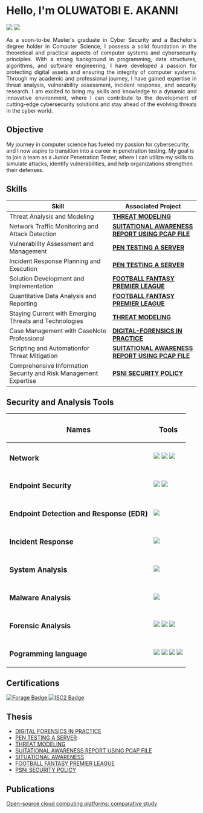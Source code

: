 # Hello, I'm OLUWATOBI E. AKANNI
<a href="https://www.linkedin.com/in/akanni-oluwatobi"><img src="https://img.shields.io/badge/-LinkedIn-0072b1?&style=for-the-badge&logo=linkedin&logoColor=white" /></a>  <a href="https://scholar.google.co.uk/citations?hl=en&pli=1&user=fqqaI-sAAAAJ"><img src="https://img.shields.io/badge/Google%20Scholar-4285F4?style=for-the-badge&logo=google-scholar&logoColor=white" /></a>


<div style="text-align: justify;"> As a soon-to-be Master's graduate in Cyber Security and a Bachelor's degree holder in Computer Science, I possess a solid foundation in the theoretical and practical aspects of computer systems and cybersecurity principles. With a strong background in programming, data structures, algorithms, and software engineering, I have developed a passion for protecting digital assets and ensuring the integrity of computer systems. Through my academic and professional journey, I have gained expertise in threat analysis, vulnerability assessment, incident response, and security research. I am excited to bring my skills and knowledge to a dynamic and innovative environment, where I can contribute to the development of cutting-edge cybersecurity solutions and stay ahead of the evolving threats in the cyber world. </div>

## Objective

My journey in computer science has fueled my passion for cybersecurity, and I now aspire to transition into a career in penetration testing. My goal is to join a team as a Junior Penetration Tester, where I can utilize my skills to simulate attacks, identify vulnerabilities, and help organizations strengthen their defenses.

## Skills

| Skill                                         | Associated Project         |
|-----------------------------------------------|----------------------------|
| Threat Analysis and Modeling          | <a href="https://github.com/OluwatobiEAkanni/THREAT-MODELING/blob/main/README.md"> <b>THREAT MODELING</b></a>|
| Network Traffic Monitoring and Attack Detection | <a href="https://github.com/OluwatobiEAkanni/SUITATIONAL-AWARENESS-REPORT-USING-PCAP-FILE/blob/main/README.md"><b>SUITATIONAL AWARENESS REPORT USING PCAP FILE</b></a>|
| Vulnerability Assessment and Management        | <a href="https://github.com/OluwatobiEAkanni/PEN-TESTING-A-SERVER/blob/main/README.md"><b>PEN TESTING A SERVER</b></a>| 
| Incident Response Planning and Execution      | <a href="https://github.com/OluwatobiEAkanni/PEN-TESTING-A-SERVER/blob/main/README.md"><b>PEN TESTING A SERVER</b></a>|
| Solution Development and Implementation      | <a href="https://github.com/OluwatobiEAkanni/FOOTBALL-FANTASY-PREMIER-LEAGUE/blob/main/README.md"><b>FOOTBALL FANTASY PREMIER LEAGUE</b></a>| 
| Quantitative Data Analysis and Reporting    | <a href="https://github.com/OluwatobiEAkanni/FOOTBALL-FANTASY-PREMIER-LEAGUE/blob/main/README.md"><b>FOOTBALL FANTASY PREMIER LEAGUE</b></a>| 
| Staying Current with Emerging Threats and Technologies      | <a href="https://github.com/OluwatobiEAkanni/THREAT-MODELING/blob/main/README.md"><b>THREAT MODELING</b></a>| 
| Case Management with CaseNote Professional   | <a href="https://github.com/OluwatobiEAkanni/DIGITAL-FORENSICS-IN-PRACTICE/blob/main/README.md"><b>DIGITAL-FORENSICS IN PRACTICE</b></a>| 
| Scripting and Automationfor Threat Mitigation | <a href="https://github.com/OluwatobiEAkanni/SUITATIONAL-AWARENESS-REPORT-USING-PCAP-FILE/blob/main/README.md"><b>SUITATIONAL AWARENESS REPORT USING PCAP FILE</b></a>| 
| Comprehensive Information Security and Risk Management Expertise    | <a href="https://github.com/OluwatobiEAkanni/PSNI-SECURITY-POLICY/edit/main/README.md"><b>PSNI SECURITY POLICY</b></a>| 
## Security and Analysis Tools

| <h3><b>Names</b></h3>                             | <h3><b>Tools</b></h3>        |
|-----------------------------------------------|----------------------------|
| <h3>Network</h3>       | <a href="https://www.wireshark.org/"><img src="https://img.shields.io/badge/Wireshark-1679A7?style=for-the-badge&logo=wireshark&logoColor=white" /></a>   <a href="https://suricata.io/"><img src="https://img.shields.io/badge/Suricata-FF4500?style=for-the badge&logo=suricata&logoColor=white" /></a>      <a href="https://nmap.org/"><img src="https://img.shields.io/badge/Nmap-4682B4?style=for-the-badge&logo=nmap&logoColor=white" /></a> |
| <h3>Endpoint Security</h3> | <a href="https://linux.die.net/man/8/auditd"><img src="https://img.shields.io/badge/Auditd-000000?style=for-the-badge&logo=linux&logoColor=white" /></a>    <a href="https://docs.microsoft.com/en-us/sysinternals/downloads/sysmon"><img src="https://img.shields.io/badge/Sysmon-0078D4?style=for-the-badge&logo=microsoft&logoColor=white" /></a>|
|  <h3>Endpoint Detection and Response (EDR)</h3>   |  <a href="https://www.elastic.co/endpoint-security"><img src="https://img.shields.io/badge/Elastic%20Endpoint-005571?style=for-the-badge&logo=elastic&logoColor=white" /></a>| 
|  <h3>Incident Response</h3>   | <a href="https://www.volatilityfoundation.org/"><img src="https://img.shields.io/badge/Volatility-4B0082?style=for-the-badge&logo=volatility&logoColor=white" /></a>|
| <h3>System Analysis</h3>| <a href="https://docs.microsoft.com/en-us/sysinternals/"><img src="https://img.shields.io/badge/Sysinternals-0078D4?style=for-the-badge&logo=microsoft&logoColor=white" /></a> | 
|  <h3>Malware Analysis</h3> |  <a href="https://portswigger.net/burp"><img src="https://img.shields.io/badge/Burp%20Suite-FF5733?style=for-the-badge&logo=burp-suite&logoColor=white" /></a> | 
| <h3>Forensic Analysis</h3> |  <a href="https://www.autopsy.com/"><img src="https://img.shields.io/badge/Autopsy-4B0082?style=for-the-badge&logo=autopsy&logoColor=white" /></a>    <a href="https://accessdata.com/product-download/AccessData-ftk-imager-version-4-5"><img src="https://img.shields.io/badge/FTK%20Imager-0072b1?style=for-the-badge&logo=accessdata&logoColor=white" /></a>    <a href="https://www.casenotespro.com/"><img src="https://img.shields.io/badge/CaseNotes%20Professional-0072b1?style=for-the-badge&logo=casenotes&logoColor=white" /></a> | 
| <h3>Pogramming language</h3>  |  <a href="https://www.python.org/"><img src="https://img.shields.io/badge/Python-3776AB?style=for-the-badge&logo=python&logoColor=white" /></a>    <a href="https://www.r-project.org/"><img src="https://img.shields.io/badge/R%20Language-276DC3?style=for-the-badge&logo=r&logoColor=white" /></a>    <a href="https://docs.microsoft.com/en-us/dotnet/visual-basic/"><img src="https://img.shields.io/badge/Visual%20Basic-5C2D91?style=for-the-badge&logo=visual-basic&logoColor=white" /></a>    <a href="https://learn.microsoft.com/en-us/dotnet/csharp/"><img src="https://img.shields.io/badge/C%23-239120?style=for-the-badge&logo=csharp&logoColor=white" /></a> | 


## Certifications
<div>
<a href="https://www.forage.com" target="_blank">
    <img src="https://img.shields.io/badge/Forage-0072b1?style=for-the-badge&logo=forage&logoColor=white" alt="Forage Badge"/>
</a>
<a href="https://www.isc2.org/" target="_blank">
    <img src="https://img.shields.io/badge/ISC2-000000?style=for-the-badge&logo=isc2&logoColor=white" alt="ISC2 Badge"/>
</a>

</div>

## Thesis
- <a href="https://github.com/OluwatobiEAkanni/DIGITAL-FORENSICS-IN-PRACTICE/blob/main/DIGITAL%20FORENSICS%20IN%20PRACTICE.pdf">DIGITAL FORENSICS IN PRACTICE</a>
- <a href="https://github.com/OluwatobiEAkanni/PEN-TESTING-A-SERVER/blob/main/PENTESTING%20A%20SERVER.pdf"> PEN TESTING A SERVER </a>
- <a href="https://github.com/OluwatobiEAkanni/THREAT-MODELING/blob/main/THREAT%20MODEL.pdf"> THREAT MODELING   </a>
- <a href="https://github.com/OluwatobiEAkanni/SUITATIONAL-AWARENESS-REPORT-USING-PCAP-FILE/blob/main/SUITATIONAL%20AWARENESS%20REPORT%20USING%20PCAP%20FILE.pdf"> SUITATIONAL AWARENESS REPORT USING PCAP FILE </a> 
- <a href="https://github.com/OluwatobiEAkanni/SITUATIONAL-AWARENESS/blob/main/SUITATION%20AWARENESS%20.pdf"> SITUATIONAL AWARENESS </a> 
- <a href="https://github.com/OluwatobiEAkanni/FOOTBALL-FANTASY-PREMIER-LEAGUE/blob/main/FOOTBALL%20FANTASY%20PREMIER%20LEAGUE.pdf"> FOOTBALL FANTASY PREMIER LEAGUE </a> 
- <a href="https://github.com/OluwatobiEAkanni/PSNI-SECURITY-POLICY/blob/main/PSNI%20SECURITY%20POLICY.pdf"> PSNI SECURITY POLICY </a>

## Publications
<a href="https://scholar.google.com/citations?user=fqqaI-sAAAAJ&hl=en">Open-source cloud computing platforms: comparative study</a>


